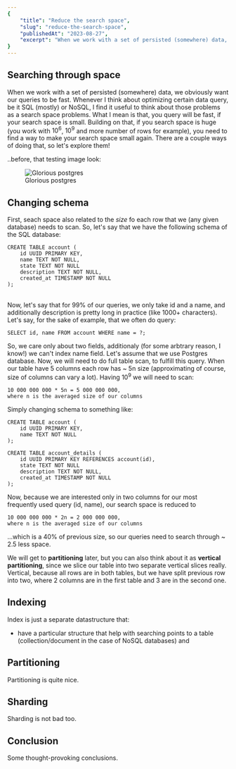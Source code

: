 ```yaml
---
{
    "title": "Reduce the search space",
    "slug": "reduce-the-search-space",
    "publishedAt": "2023-08-27",
    "excerpt": "When we work with a set of persisted (somewhere) data, we obviously want our queries to be fast. Whenever I think about optimizing certain data query, be it SQL (mostly) or NoSQL, I find it useful to think about those problems as a search space problems..."
}
---
```


## Searching through space

When we work with a set of persisted (somewhere)  data, we obviously want our queries to be fast. 
Whenever I think about optimizing certain data query, be it SQL (mostly) or NoSQL, I find it useful to think about those problems as a search space problems. What I mean is that, you query will be fast, if your search space is small.
Building on that, if you search space is huge (you work with $10^6$, $10^9$ and more number of rows for example), you need to find a way to make your search space small again. There are a couple ways of doing that, so let's explore them!

..before, that testing image look:
<figure>
    <img src="{{ imagesPath }}/postgres.png" alt="Glorious postgres" title="Glorious postgres">
    <figcaption>Glorious postgres</figcaption>
</figure>

## Changing schema

First, seach space also related to the *size* fo each row that we (any given database) needs to scan. So, let's say that we have the following schema of the SQL database: 
```
CREATE TABLE account (
    id UUID PRIMARY KEY,
    name TEXT NOT NULL,
    state TEXT NOT NULL
    description TEXT NOT NULL,
    created_at TIMESTAMP NOT NULL
);
```
\
Now, let's say that for 99% of our queries, we only take id and a name, and additionally description is pretty long in practice (like 1000+ characters). Let's say, for the sake of example, that we often do query:
```
SELECT id, name FROM account WHERE name = ?;
```
So, we care only about two fields, additionaly (for some arbtrary reason, I know!) we can't index name field. Let's assume that we use Postgres database. Now, we will need to do full table scan, to fulfill this query. When our table have 5 columns each row has ~ 5n size (approximating of course, size of columns can vary a lot). Having $10^9$ we will need to scan:
```
10 000 000 000 * 5n = 5 000 000 000,
where n is the averaged size of our columns
``` 

Simply changing schema to something like:
```
CREATE TABLE account (
    id UUID PRIMARY KEY,
    name TEXT NOT NULL
);

CREATE TABLE account_details (
    id UUID PRIMARY KEY REFERENCES account(id),
    state TEXT NOT NULL
    description TEXT NOT NULL,
    created_at TIMESTAMP NOT NULL
);
```
Now, because we are interested only in two columns for our most frequently used query (id, name), our search space is reduced to 
```
10 000 000 000 * 2n = 2 000 000 000,
where n is the averaged size of our columns
``` 
...which is a 40% of previous size, so our queries need to search through ~ 2.5 less space. 

We will get to **partitioning** later, but you can also think about it as **vertical partitioning**, since we slice our table into two separate vertical slices really. Vertical, because all rows are in both tables, but we have split previous row into two, where 2 columns are in the first table and 3 are in the second one.

## Indexing

Index is just a separate datastructure that:
* have a particular structure that help with searching
points to a table (collection/document in the case of NoSQL databases) and  

## Partitioning

Partitioning is quite nice.

## Sharding

Sharding is not bad too.

## Conclusion

Some thought-provoking conclusions.
